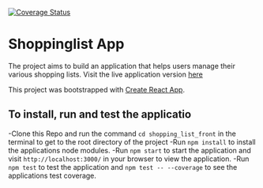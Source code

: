 [![Coverage Status](https://coveralls.io/repos/github/machariamarigi/shopping_list_front/badge.svg)](https://coveralls.io/github/machariamarigi/shopping_list_front)
# Shoppinglist App

The project aims to build an application that helps users manage their various shopping lists. Visit the live application version [here](https://shopping-listy-front.herokuapp.com/)

This project was bootstrapped with [Create React App](https://github.com/facebookincubator/create-react-app).


## To install, run and test the applicatio
-Clone this Repo and run the command `cd shopping_list_front` in the terminal to get to the root directory of the project
-Run `npm install` to install the applications node modules.
-Run `npm start` to start the application and visit `http://localhost:3000/` in your browser to view the application.
-Run `npm test` to test the application and `npm test -- --coverage` to see the applications test coverage.

